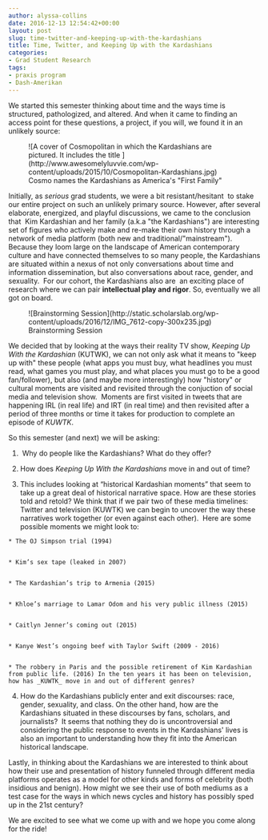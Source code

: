 ```yaml
---
author: alyssa-collins
date: 2016-12-13 12:54:42+00:00
layout: post
slug: time-twitter-and-keeping-up-with-the-kardashians
title: Time, Twitter, and Keeping Up with the Kardashians
categories:
- Grad Student Research
tags:
- praxis program
- Dash-Amerikan
---
```


We started this semester thinking about time and the ways time is structured, pathologized, and altered. And when it came to finding an access point for these questions, a project, if you will, we found it in an unlikely source:

<figure>
  ![A cover of Cosmopolitan in which the Kardashians are pictured. It includes the title ](http://www.awesomelyluvvie.com/wp-content/uploads/2015/10/Cosmopolitan-Kardashians.jpg)
  <figcaption>
 Cosmo names the Kardashians as America's "First Family"
</figcaption>

</figure>



Initially, as _serious_ grad students, we were a bit resistant/hesitant  to stake our entire project on such an unlikely primary source. However, after several elaborate, energized, and playful discussions, we came to the conclusion that  Kim Kardashian and her family (a.k.a "the Kardashians") are interesting set of figures who actively make and re-make their own history through a network of media platform (both new and traditional/"mainstream"). Because they loom large on the landscape of American contemporary culture and have connected themselves to so many people, the Kardashians are situated within a nexus of not only conversations about time and information dissemination, but also conversations about race, gender, and sexuality.  For our cohort, the Kardashians also are  an exciting place of research where we can pair **intellectual play and rigor**. So, eventually we all got on board. 

<figure>
  ![Brainstorming Session](http://static.scholarslab.org/wp-content/uploads/2016/12/IMG_7612-copy-300x235.jpg)
  <figcaption>
 Brainstorming Session
</figcaption>

</figure>



We decided that by looking at the ways their reality TV show, _Keeping Up With the Kardashian_ (KUTWK), we can not only ask what it means to "keep up with" these people (what apps you must buy, what headlines you must read, what games you must play, and what places you must go to be a good fan/follower), but also (and maybe more interestingly) how "history" or cultural moments are visited and revisited through the conjuction of social media and television show.  Moments are first visited in tweets that are happening IRL (in real life) and IRT (in real time) and then revisited after a period of three months or time it takes for production to complete an episode of _KUWTK_. 







So this semester (and next) we will be asking: 





 	
  1.  Why do people like the Kardashians? What do they offer?

 	
  2. How does _Keeping Up With the Kardashians_ move in and out of time? 

 	
  3. This includes looking at “historical Kardashian moments” that seem to take up a great deal of historical narrative space. How are these stories told and retold? We think that if we pair two of these media timelines: Twitter and television (KUWTK) we can begin to uncover the way these narratives work together (or even against each other).  Here are some possible moments we might look to: 

 	
    * The OJ Simpson trial (1994)

 	
    * Kim’s sex tape (leaked in 2007) 

 	
    * The Kardashian’s trip to Armenia (2015)

 	
    * Khloe’s marriage to Lamar Odom and his very public illness (2015)

 	
    * Caitlyn Jenner’s coming out (2015)

 	
    * Kanye West’s ongoing beef with Taylor Swift (2009 - 2016)

 	
    * The robbery in Paris and the possible retirement of Kim Kardashian from public life. (2016) In the ten years it has been on television, how has _KUWTK_ move in and out of different genres?




 	
  4. How do the Kardashians publicly enter and exit discourses: race, gender, sexuality, and class. On the other hand, how are the Kardashians situated in these discourses by fans, scholars, and journalists?  It seems that nothing they do is uncontroversial and considering the public response to events in the Kardashians' lives is also an important to understanding how they fit into the American historical landscape. 




Lastly, in thinking about the Kardashians we are interested to think about how their use and presentation of history funneled through different media platforms operates as a model for other kinds and forms of celebrity (both insidious and benign). How might we see their use of both mediums as a test case for the ways in which news cycles and history has possibly sped up in the 21st century? 







We are excited to see what we come up with and we hope you come along for the ride! 
